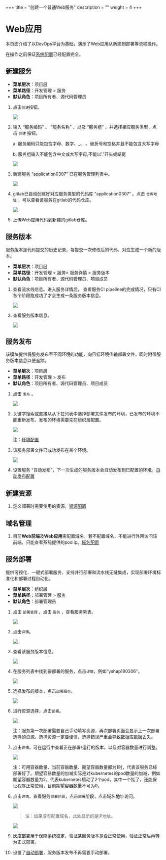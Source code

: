+++
title = "创建一个普通Web服务"
description = ""
weight = 4
+++

# Web应用

本页面介绍了以DevOps平台为基础，演示了Web应用从新建到部署等流程操作。

在操作之前保证[系统配置](../../user-guide/system-configuration)已经配置完全。

<h2 id="1">新建服务</h2>

- **菜单层次**：项目层
- **菜单路径**：开发管理 > 服务
- **默认角色**：项目所有者、源代码管理员

1. 点击`创建`按钮。

    ![](/img/docs/quick-start/assets/web-application/服务创建.png)

1. 输入 “服务编码” 、 “服务名称” 、以及 “服务组” ，并选择相应服务类型，点击 `创建` 按钮。

    a. 服务编码只能包含字母、数字、_、.、破折号和空格并且不能包含大写字母

    b. 服务组输入不能包含中文或大写字母,不能以'.'开头或结尾

    ![](/img/docs/quick-start/assets/web-application/服务创建数据填写.png)

1. 新建服务 “application0307” 已在服务管理列表中。

    ![](/img/docs/quick-start/assets/web-application/服务列表.png)

1. gitlab已自动创建好对应服务类型的代码库 “application0307” 。点击 `仓库地址` ，可以查看该服务在gitlab的代码仓库。

    ![](/img/docs/quick-start/assets/web-application/仓库地址.png)

1. 上传Web应用代码到新建的gitlab仓库。

<h2 id="2">服务版本</h2>

 服务版本是代码提交的历史记录，每提交一次修改后的代码，对应生成一个新的版本。

  - **菜单层次**：项目层
  - **菜单路径**：开发管理 > 服务> 服务详情 > 服务版本
  - **默认角色**：项目所有者、源代码管理员、项目成员

1. 查看流水线信息。进入服务详情后， 查看服务CI pipeline的完成情况，只有CI各个阶段跑成功了才会生成一条服务版本信息。

    ![](/img/docs/quick-start/assets/web-application/流水线.png)

1. 查看服务版本信息。

    ![](/img/docs/quick-start/assets/web-application/服务版本.png)

<h2 id="3">服务发布</h2>

  该模块提供将服务发布至不同环境的功能，向目标环境传输部署文件，同时附带服务版本信息以便追踪。 

  - **菜单层次**：项目层
  - **菜单路径**：开发管理 > 发布
  - **默认角色**：项目所有者、源代码管理员、项目成员 

1. 点击 `发布` 。

    ![](/img/docs/quick-start/assets/web-application/发布.png)

1. 关键字搜索或直接从从下拉列表中选择部署文件发布的环境，已发布的环境不能重新发布。发布的环境需要先在组织层配置。

    ![](/img/docs/quick-start/assets/web-application/选择环境.png)

    注：[环境配置](../../user-guide/system-configuration#5)

1. 该服务部署文件已成功发布在某个环境。

    ![](/img/docs/quick-start/assets/web-application/发布信息查看.png)

1. 设置服务 “自动发布”，下一次生成的服务版本会自动发布到已配置的环境。[自动发布配置](../../user-guide/continuous-integration#6)

<h2 id="4">新建资源</h2>

1. 定义部署时需要使用的资源。[资源配置](../../user-guide/continuous-deployment#1)

<h2 id="5">域名管理</h2>

1. 目前**Web前端**及**Web应用**需配置域名，若不配置域名，不能进行外网访问该前端，只能查看系统提供的pod ip。[域名配置](../../user-guide/continuous-deployment#3)

<h2 id="6">服务部署</h2>

  提供可视化、一键式部署服务，支持并行部署和流水线无缝集成，实现部署环境标准化和部署过程自动化。
  
  - **菜单层次**：组织层
  - **菜单路径**：部署管理 > 服务
  - **默认角色**：部署管理员

1. 点击 `部署管理`  ，点击 `服务` ，查看服务列表。

    ![](/img/docs/quick-start/assets/web-application/运行区服务列表.png)

1. 点击`详情`。

    ![](/img/docs/quick-start/assets/web-application/服务详情.png)

1. 查看该服务版本信息。

    ![](/img/docs/quick-start/assets/web-application/服务版本1.png)

1. 在服务列表中找到要部署的服务，点击`详情`，例如"yshap180306"。

    ![](/img/docs/quick-start/assets/web-application/要部署的服务.png)

1. 选择发布的版本，点击`部署服务`。

    ![](/img/docs/quick-start/assets/web-application/运行区服务版本.png)

1. 进行资源选择，点击`部署`。

    ![](/img/docs/quick-start/assets/web-application/服务部署.png)

    注：服务第一次部署需要自己手动填写资源，再次部署页面会显示上一次部署选择的资源。选择资源一定要谨慎，选择错误严重会导致数据库数据丢失。

1. 点击`详情`，可在运行中查看正在部署/运行的版本，以及对容器数量进行调整。

    ![](/img/docs/quick-start/assets/web-application/服务运行.png)

    注：可用容器数量、当前容器数量、期望容器数量都为1时，代表该服务已经部署好了。期望容器数量的加减实际是对kubernetes的pod数量的加减，例如期望容器数量为2，代表kubernetes启动了2个pod，其中一个挂了，还能保证程序正常使用，目前期望容器数量不可为0。

1. 点击`详情`，查看服务`部署阶段`，点击`部署`阶段，点击域名地址访问。

    ![](/img/docs/quick-start/assets/web-application/域名查看.png)

    > 注：如果没有配置域名，此处显示的是IP地址。

    ![](/img/docs/quick-start/assets/web-application/页面访问.png)
    
1. [灰度部署](../../user-guide/continuous-deployment#4)用于保障系统稳定，验证某服务版本是否正常使用，验证正常后再转为正式部署。

1. 设置了[自动部署](../../user-guide/continuous-deployment#4)，服务版本发布不再需要手动部署。

